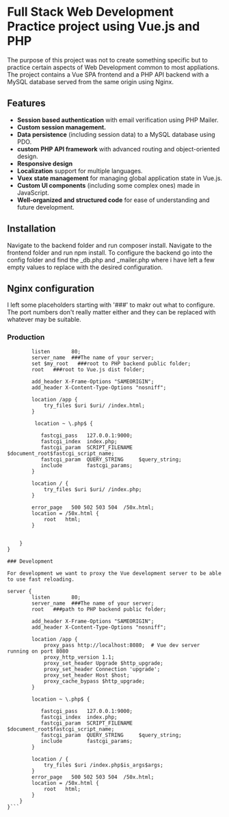 # Full Stack Web Development Practice project using Vue.js and PHP

The purpose of this project was not to create something specific but to practice certain aspects of Web Development common to most appliations.
The project contains a Vue SPA frontend and a PHP API backend with a MySQL database served from the same origin using Nginx. 

## Features

- **Session based authentication** with email verification using PHP Mailer.
- **Custom session management.**
- **Data persistence** (including session data) to a MySQL database using PDO.
- **custom PHP API framework** with advanced routing and object-oriented design.
- **Responsive design**
- **Localization** support for multiple languages.
- **Vuex state management** for managing global application state in Vue.js.
- **Custom UI components** (including some complex ones) made in JavaScript.
- **Well-organized and structured code** for ease of understanding and future development.

## Installation

Navigate to the backend folder and run composer install.
Navigate to the frontend folder and run npm install.
To configure the backend go into the config folder and find the _db.php and _mailer.php where i have left a few empty values to replace with the desired configuration.

## Nginx configuration

I left some placeholders starting with '###' to makr out what to configure. The port numbers don't really matter either and they can be replaced with whatever may be suitable. 

### Production

```server {
        listen       80;
        server_name  ###The name of your server;
        set $my_root   ###root to PHP backend public folder;
        root   ###root to Vue.js dist folder;

        add_header X-Frame-Options "SAMEORIGIN";
        add_header X-Content-Type-Options "nosniff";

        location /app {
            try_files $uri $uri/ /index.html;
        }

         location ~ \.php$ {
           
           fastcgi_pass   127.0.0.1:9000;
           fastcgi_index  index.php;
           fastcgi_param  SCRIPT_FILENAME  $document_root$fastcgi_script_name;
           fastcgi_param  QUERY_STRING     $query_string;
           include        fastcgi_params;
        }

        location / {
            try_files $uri $uri/ /index.php;
        }

        error_page   500 502 503 504  /50x.html;
        location = /50x.html {
            root   html;
        }

       
    }
}

### Development

For development we want to proxy the Vue development server to be able to use fast reloading.

server {
        listen       80;
        server_name  ###The name of your server;
        root   ###path to PHP backend public folder;

        add_header X-Frame-Options "SAMEORIGIN";
        add_header X-Content-Type-Options "nosniff";

        location /app {
            proxy_pass http://localhost:8080;  # Vue dev server running on port 8080
            proxy_http_version 1.1;
            proxy_set_header Upgrade $http_upgrade;
            proxy_set_header Connection 'upgrade';
            proxy_set_header Host $host;
            proxy_cache_bypass $http_upgrade;
        }

        location ~ \.php$ {
           
           fastcgi_pass   127.0.0.1:9000;
           fastcgi_index  index.php;
           fastcgi_param  SCRIPT_FILENAME  $document_root$fastcgi_script_name;
           fastcgi_param  QUERY_STRING     $query_string;
           include        fastcgi_params;
        }        

        location / {
            try_files $uri /index.php$is_args$args;
        }
        error_page   500 502 503 504  /50x.html;
        location = /50x.html {
            root   html;
        }
    }
}```
